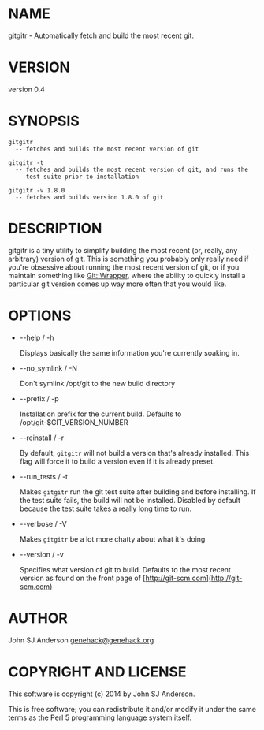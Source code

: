 # NAME

gitgitr - Automatically fetch and build the most recent git.

# VERSION

version 0.4

# SYNOPSIS

    gitgitr
      -- fetches and builds the most recent version of git

    gitgitr -t
      -- fetches and builds the most recent version of git, and runs the
         test suite prior to installation

    gitgitr -v 1.8.0
      -- fetches and builds version 1.8.0 of git

# DESCRIPTION

gitgitr is a tiny utility to simplify building the most recent (or,
really, any arbitrary) version of git. This is something you probably
only really need if you're obsessive about running the most recent
version of git, or if you maintain something like [Git::Wrapper](https://metacpan.org/pod/Git::Wrapper),
where the ability to quickly install a particular git version comes up
way more often that you would like.

# OPTIONS

- --help / -h

    Displays basically the same information you're currently soaking in.

- --no\_symlink / -N

    Don't symlink /opt/git to the new build directory    

- --prefix / -p

    Installation prefix for the current build. Defaults to
    /opt/git-$GIT\_VERSION\_NUMBER

- --reinstall / -r

    By default, `gitgitr` will not build a version that's already
    installed. This flag will force it to build a version even if it is
    already preset.

- --run\_tests / -t

    Makes `gitgitr` run the git test suite after building and before
    installing. If the test suite fails, the build will not be
    installed. Disabled by default because the test suite takes a really
    long time to run.

- --verbose / -V

    Makes `gitgitr` be a lot more chatty about what it's doing

- --version / -v

    Specifies what version of git to build. Defaults to the most recent
    version as found on the front page of [http://git-scm.com](http://git-scm.com)

# AUTHOR

John SJ Anderson <genehack@genehack.org>

# COPYRIGHT AND LICENSE

This software is copyright (c) 2014 by John SJ Anderson.

This is free software; you can redistribute it and/or modify it under
the same terms as the Perl 5 programming language system itself.
